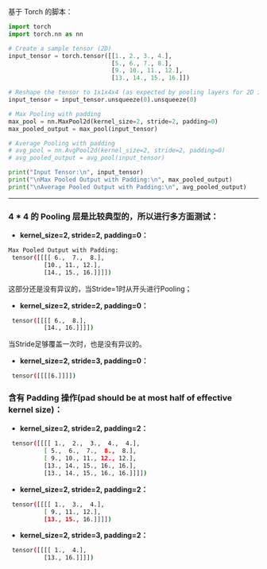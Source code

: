 基于 Torch 的脚本：
``` python
import torch
import torch.nn as nn

# Create a sample tensor (2D)
input_tensor = torch.tensor([[1., 2., 3., 4.],
                             [5., 6., 7., 8.],
                             [9., 10., 11., 12.],
                             [13., 14., 15., 16.]])

# Reshape the tensor to 1x1x4x4 (as expected by pooling layers for 2D input)
input_tensor = input_tensor.unsqueeze(0).unsqueeze(0)

# Max Pooling with padding
max_pool = nn.MaxPool2d(kernel_size=2, stride=2, padding=0)
max_pooled_output = max_pool(input_tensor)

# Average Pooling with padding
# avg_pool = nn.AvgPool2d(kernel_size=2, stride=2, padding=0)
# avg_pooled_output = avg_pool(input_tensor)

print("Input Tensor:\n", input_tensor)
print("\nMax Pooled Output with Padding:\n", max_pooled_output)
print("\nAverage Pooled Output with Padding:\n", avg_pooled_output)
```

---

### 4 * 4 的 Pooling 层是比较典型的，所以进行多方面测试：

- **kernel_size=2, stride=2, padding=0：**
``` bash
Max Pooled Output with Padding:
 tensor([[[[ 6.,  7.,  8.],
          [10., 11., 12.],
          [14., 15., 16.]]]])
```
这部分还是没有异议的，当Stride=1时从开头进行Pooling；
- **kernel_size=2, stride=2, padding=0：**
``` bash
 tensor([[[[ 6.,  8.],
          [14., 16.]]]])
```
当Stride足够覆盖一次时，也是没有异议的。
- **kernel_size=2, stride=3, padding=0：**
``` bash
 tensor([[[[6.]]]])
```
### 含有 Padding 操作(pad should be at most half of effective kernel size)：
- **kernel_size=2, stride=2, padding=2：**
``` bash
 tensor([[[[ 1.,  2.,  3.,  4.,  4.],
          [ 5.,  6.,  7.,  8.,  8.],
          [ 9., 10., 11., 12., 12.],
          [13., 14., 15., 16., 16.],
          [13., 14., 15., 16., 16.]]]])
```
- **kernel_size=2, stride=2, padding=2：**
``` bash
 tensor([[[[ 1.,  3.,  4.],
          [ 9., 11., 12.],
          [13., 15., 16.]]]])
```
- **kernel_size=2, stride=3, padding=2：**
``` bash
 tensor([[[[ 1.,  4.],
          [13., 16.]]]])
```